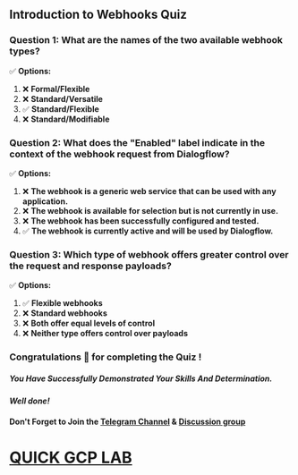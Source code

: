 ## Introduction to Webhooks Quiz

### Question 1: What are the names of the two available webhook types?

✅ **Options:**
1. ❌ **Formal/Flexible**  
2. ❌ **Standard/Versatile**  
3. ✅ **Standard/Flexible**  
4. ❌ **Standard/Modifiable**

### Question 2: What does the "Enabled" label indicate in the context of the webhook request from Dialogflow?

✅ **Options:**
1. ❌ **The webhook is a generic web service that can be used with any application.**  
2. ❌ **The webhook is available for selection but is not currently in use.**  
3. ❌ **The webhook has been successfully configured and tested.**  
4. ✅ **The webhook is currently active and will be used by Dialogflow.**

### Question 3: Which type of webhook offers greater control over the request and response payloads?

✅ **Options:**
1. ✅ **Flexible webhooks**  
2. ❌ **Standard webhooks**  
3. ❌ **Both offer equal levels of control**  
4. ❌ **Neither type offers control over payloads**


### Congratulations 🎉 for completing the Quiz !

##### *You Have Successfully Demonstrated Your Skills And Determination.*

#### *Well done!*

#### Don't Forget to Join the [Telegram Channel](https://t.me/quickgcplab) & [Discussion group](https://t.me/quickgcplabchats)

# [QUICK GCP LAB](https://www.youtube.com/@quickgcplab)